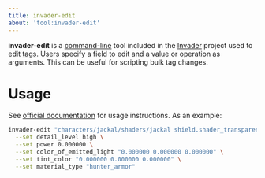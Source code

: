 ```yaml
---
title: invader-edit
about: 'tool:invader-edit'
---
```

**invader-edit** is a [command-line](~) tool included in the [Invader](~) project used to edit [tags](~). Users specify a field to edit and a value or operation as arguments. This can be useful for scripting bulk tag changes.

# Usage
See [official documentation][docs] for usage instructions. As an example:

```sh
invader-edit "characters/jackal/shaders/jackal shield.shader_transparent_chicago_extended" \
  --set detail_level high \
  --set power 0.000000 \
  --set color_of_emitted_light "0.000000 0.000000 0.000000" \
  --set tint_color "0.000000 0.000000 0.000000" \
  --set material_type "hunter_armor"
```

[docs]: https://github.com/SnowyMouse/invader#invader-edit
